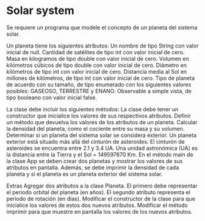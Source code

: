 # Solar system

Se requiere un programa que modele el concepto de un planeta del sistema solar.

Un planeta tiene los siguientes atributos:
Un nombre de tipo String con valor inicial de null.
Cantidad de satélites de tipo int con valor inicial de cero.
Masa en kilogramos de tipo double con valor inicial de cero.
Volumen en kilómetros cúbicos de tipo double con valor inicial de cero.
Diámetro en kilómetros de tipo int con valor inicial de cero.
Distancia media al Sol en millones de kilómetros, de tipo int con valor inicial de cero.
Tipo de planeta de acuerdo con su tamaño, de tipo enumerado con los siguientes valores posibles: GASEOSO, TERRESTRE y ENANO.
Observable a simple vista, de tipo booleano con valor inicial false.

La clase debe incluir los siguientes métodos:
La clase debe tener un constructor que inicialice los valores de sus respectivos atributos.
Definir un método que devuelva los valores de los atributos de un planeta.
Calcular la densidad del planeta, como el cociente entre su masa y su volumen.
Determinar si un planeta del sistema solar se considera exterior.
Un planeta exterior está situado más allá del cinturón de asteroides. El cinturón de asteroides se encuentra entre 2.1 y 3.4 UA. Una unidad astronómica (UA) es la distancia entre la Tierra y el Sol = 149597870 Km.
En el método main de la clase App se deben crear dos planetas y mostrar los valores de sus atributos en pantalla. Además, se debe imprimir la densidad de cada planeta y si el planeta es un planeta exterior del sistema solar.

Extras
Agregar dos atributos a la clase Planeta. El primero debe representar el periodo orbital del planeta (en años). El segundo atributo representa el periodo de rotación (en días).
Modificar el constructor de la clase para que inicialice los valores de estos dos nuevos atributos.
Modificar el método imprimir para que muestre en pantalla los valores de los nuevos atributos.
